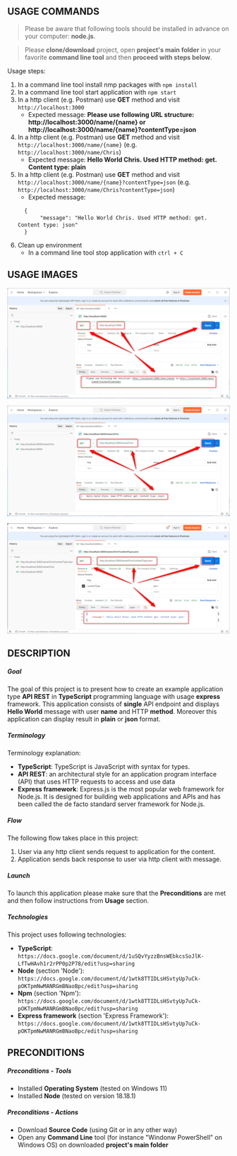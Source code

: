 USAGE COMMANDS
--------------

> Please be aware that following tools should be installed in advance on your computer: **node.js**. 

> Please **clone/download** project, open **project's main folder** in your favorite **command line tool** and then **proceed with steps below**. 

Usage steps:
1. In a command line tool install nmp packages with `npm install`
1. In a command line tool start application with `npm start`
1. In a http client (e.g. Postman) use **GET** method and visit `http://localhost:3000`
   * Expected message: **Please use following URL structure: http://localhost:3000/name/{name} or http://localhost:3000/name/{name}?contentType=json**
1. In a http client (e.g. Postman) use **GET** method and visit `http://localhost:3000/name/{name}` (e.g. `http://localhost:3000/name/Chris`)
   * Expected message: **Hello World Chris. Used HTTP method: get. Content type: plain**
1. In a http client (e.g. Postman) use **GET** method and visit `http://localhost:3000/name/{name}?contentType=json` (e.g. `http://localhost:3000/name/Chris?contentType=json`)
   * Expected message:
   ```
     {
          "message": "Hello World Chris. Used HTTP method: get. Content type: json"
     }  

   ```
1. Clean up environment 
     * In a command line tool stop application with `ctrl + C`


USAGE IMAGES
------------

![My Image](readme-images/image-01.png)

![My Image](readme-images/image-02.png)

![My Image](readme-images/image-03.png)


DESCRIPTION
-----------

##### Goal
The goal of this project is to present how to create an example application type **API REST** in **TypeScript** programming language with usage **express** framework. This application consists of **single** API endpoint and displays **Hello World** message with user **name** and HTTP **method**. Moreover this application can display result in **plain** or **json** format.

##### Terminology
Terminology explanation:
* **TypeScript**: TypeScript is JavaScript with syntax for types.
* **API REST**: an architectural style for an application program interface (API) that uses HTTP requests to access and use data
* **Express framework**: Express.js is the most popular web framework for Node.js. It is designed for building web applications and APIs and has been called the de facto standard server framework for Node.js.

##### Flow
The following flow takes place in this project:
1. User via any http client sends request to application for the content.
1. Application sends back response to user via http client with message.

##### Launch
To launch this application please make sure that the **Preconditions** are met and then follow instructions from **Usage** section.

##### Technologies
This project uses following technologies:
* **TypeScript**: `https://docs.google.com/document/d/1uSQvYyzzBnsWEbkcsSoJlK-LfTwHAvh1r2rPP0p2P78/edit?usp=sharing`
* **Node** (section 'Node'): `https://docs.google.com/document/d/1wtk8TTIDLsHSvtyUp7uCk-pOKTpmNwMANRGmBNaoBpc/edit?usp=sharing`
* **Npm** (section 'Npm'): `https://docs.google.com/document/d/1wtk8TTIDLsHSvtyUp7uCk-pOKTpmNwMANRGmBNaoBpc/edit?usp=sharing`
* **Express framework** (section 'Express Framework'): `https://docs.google.com/document/d/1wtk8TTIDLsHSvtyUp7uCk-pOKTpmNwMANRGmBNaoBpc/edit?usp=sharing`


PRECONDITIONS
-------------

##### Preconditions - Tools
* Installed **Operating System** (tested on Windows 11)
* Installed **Node** (tested on version 18.18.1)

##### Preconditions - Actions
* Download **Source Code** (using Git or in any other way) 
* Open any **Command Line** tool (for instance "Windonw PowerShell" on Windows OS) on downloaded **project's main folder**